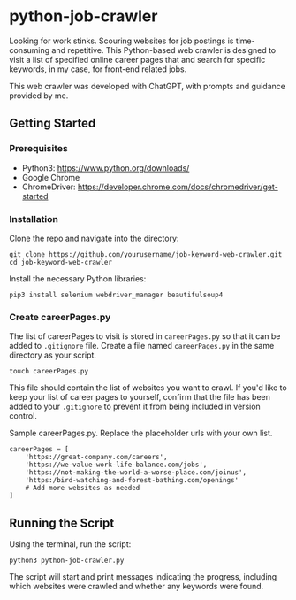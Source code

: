 # python-job-crawler

Looking for work stinks. Scouring websites for job postings is time-consuming and repetitive. This Python-based web crawler is designed to visit a list of specified online career pages that and search for specific keywords, in my case, for front-end related jobs.

This web crawler was developed with ChatGPT, with prompts and guidance provided by me.

## Getting Started

### Prerequisites
- Python3: https://www.python.org/downloads/
- Google Chrome
- ChromeDriver: https://developer.chrome.com/docs/chromedriver/get-started

### Installation
Clone the repo and navigate into the directory:

```
git clone https://github.com/yourusername/job-keyword-web-crawler.git
cd job-keyword-web-crawler
```

Install the necessary Python libraries:
```
pip3 install selenium webdriver_manager beautifulsoup4
```

### Create careerPages.py
The list of careerPages to visit is stored in `careerPages.py` so that it can be added to `.gitignore` file.
Create a file named `careerPages.py` in the same directory as your script. 

```
touch careerPages.py
```

This file should contain the list of websites you want to crawl. If you'd like to keep your list of career pages to yourself, confirm that the file has been added to your `.gitignore` to prevent it from being included in version control.

Sample careerPages.py. Replace the placeholder urls with your own list.

```
careerPages = [
    'https://great-company.com/careers',
    'https://we-value-work-life-balance.com/jobs',
    'https://not-making-the-world-a-worse-place.com/joinus',
    'https:/bird-watching-and-forest-bathing.com/openings'
    # Add more websites as needed
]
```

## Running the Script

Using the terminal, run the script:

```
python3 python-job-crawler.py
```
The script will start and print messages indicating the progress, including which websites were crawled and whether any keywords were found.

